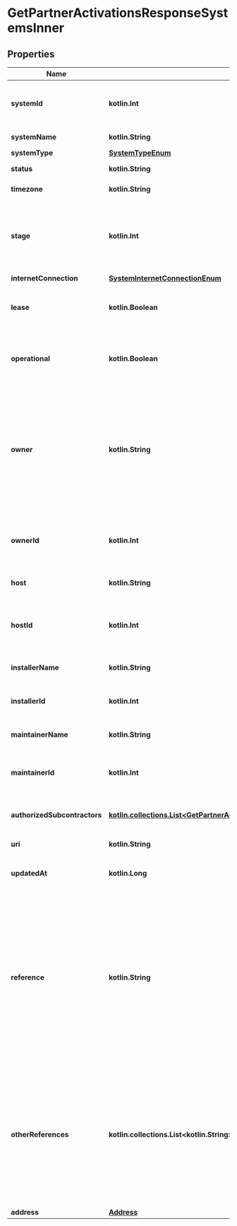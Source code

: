 
# GetPartnerActivationsResponseSystemsInner

## Properties
Name | Type | Description | Notes
------------ | ------------- | ------------- | -------------
**systemId** | **kotlin.Int** | Enlighten ID of this system. System-generated. |  [optional]
**systemName** | **kotlin.String** | Name of the system. |  [optional]
**systemType** | [**SystemTypeEnum**](SystemTypeEnum.md) |  |  [optional]
**status** | **kotlin.String** | System&#39;s status. |  [optional]
**timezone** | **kotlin.String** | System&#39;s timezone. |  [optional]
**stage** | **kotlin.Int** | What stage of the activation process this activation is in. System-generated. |  [optional]
**internetConnection** | [**SystemInternetConnectionEnum**](SystemInternetConnectionEnum.md) |  |  [optional]
**lease** | **kotlin.Boolean** | Whether the system is leased. Default false. |  [optional]
**operational** | **kotlin.Boolean** | Whether this system is permitted to operate. Default true. |  [optional]
**owner** | **kotlin.String** | Name of the system owner. Owner must be an Enlighten user. If the user of the API is a self-installer, the owner must be himself. |  [optional]
**ownerId** | **kotlin.Int** | Enlighten ID of this system owner. System-generated. |  [optional]
**host** | **kotlin.String** | Name of the system host. |  [optional]
**hostId** | **kotlin.Int** | Enlighten ID of this system host. System-generated. |  [optional]
**installerName** | **kotlin.String** | Name of the installer. |  [optional]
**installerId** | **kotlin.Int** | Enlighten ID of the installer of this system. |  [optional]
**maintainerName** | **kotlin.String** | Name of the maintainer. |  [optional]
**maintainerId** | **kotlin.Int** | Enlighten ID of the maintainer of this system. |  [optional]
**authorizedSubcontractors** | [**kotlin.collections.List&lt;GetPartnerActivationsResponseSystemsInnerAuthorizedSubcontractorsInner&gt;**](GetPartnerActivationsResponseSystemsInnerAuthorizedSubcontractorsInner.md) | List of sub-contractors of this system. |  [optional]
**uri** | **kotlin.String** | URI for this activation. |  [optional]
**updatedAt** | **kotlin.Long** | Activation last updated timestamp. |  [optional]
**reference** | **kotlin.String** | Identifier of this system as provided by the calling user&#39;s company. This attribute is not present if the calling user&#39;s company does not have a reference for this system. |  [optional]
**otherReferences** | **kotlin.collections.List&lt;kotlin.String&gt;** | Identifiers assigned to this activation by other companies which have access to it. This attribute is not present if there are no other references for this system. |  [optional]
**address** | [**Address**](Address.md) |  |  [optional]



